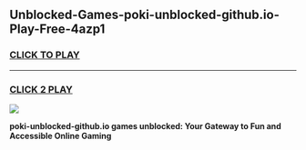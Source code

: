 
## Unblocked-Games-poki-unblocked-github.io-Play-Free-4azp1
<h3>
<a href="https://premium76.site?title=poki-unblocked-github.io&ref=19M">CLICK TO PLAY</a></h3>
<hr>

<h3>
<a href="https://premium76.site?title=poki-unblocked-github.io&ref=19M">CLICK 2 PLAY</a>
  
</h3>

<a href="https://premium76.site?title=poki-unblocked-github.io&ref=19M"><img src="https://clearcache.store/games.png"></a>


**poki-unblocked-github.io games unblocked: Your Gateway to Fun and Accessible Online Gaming**
